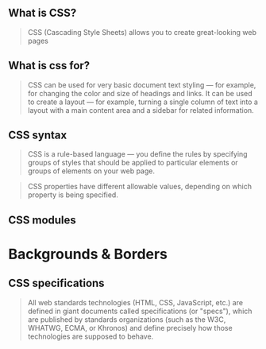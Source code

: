 ## What is CSS?

>CSS (Cascading Style Sheets) allows you to create great-looking web pages

## What is css for?

>CSS can be used for very basic document text styling — for example, for changing the color and size of headings and links. It can be used to create a layout — for example, turning a single column of text into a layout with a main content area and a sidebar for related information.

## CSS syntax

>CSS is a rule-based language — you define the rules by specifying groups of styles that should be applied to particular elements or groups of elements on your web page.

>CSS properties have different allowable values, depending on which property is being specified.

## CSS modules
# Backgrounds & Borders

## CSS specifications

>All web standards technologies (HTML, CSS, JavaScript, etc.) are defined in giant documents called specifications (or "specs"), which are published by standards organizations (such as the W3C, WHATWG, ECMA, or Khronos) and define precisely how those technologies are supposed to behave.

